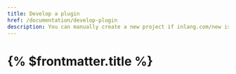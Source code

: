 ```yaml
---
title: Develop a plugin
href: /documentation/develop-plugin
description: You can manually create a new project if inlang.com/new is not working for you.
---
```


# {% $frontmatter.title %}

<!-- TODO: @NilsJacobsen @NiklasBuchfink please write the developing a plugin docs given that you are the plugin experts now -->